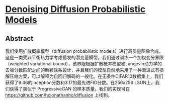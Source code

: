 # [Denoising Diffusion Probabilistic Models](https://arxiv.org/pdf/2006.11239.pdf)

## Abstract

我们使用扩散概率模型（diffusion probabilistic models）进行高质量图像合成，这是一类受非平衡热力学考虑启发的潜变量模型。我们通过训练一个加权变分界限（weighted variational bound），该界限根据扩散概率模型和Langevin动力学的去噪分数匹配之间的新颖联系设计，并且我们的模型自然地采用了一种渐进式有损解压缩方案，可以解释为自回归解码的一般化。在无条件CIFAR10数据集上，我们获得了9.46的Inception分数和3.17的最先进FID分数。在256x256 LSUN上，我们获得了类似于 ProgressiveGAN 的样本质量。我们的实现可在 https://github.com/hojonathanho/diffusion 上找到。